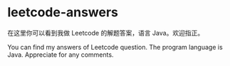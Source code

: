 # leetcode-answers
在这里你可以看到我做 Leetcode 的解题答案，语言 Java。欢迎指正。

You can find my answers of Leetcode question. The program language is Java. Appreciate for any comments.
